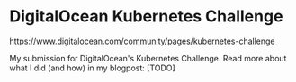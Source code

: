 # DigitalOcean Kubernetes Challenge
https://www.digitalocean.com/community/pages/kubernetes-challenge

My submission for DigitalOcean's Kubernetes Challenge.
Read more about what I did (and how) in my blogpost: [TODO]
